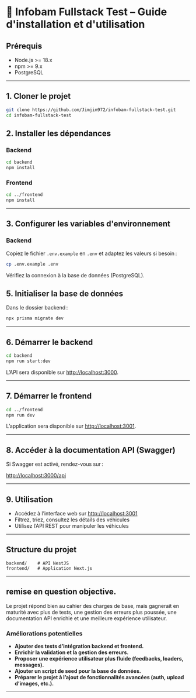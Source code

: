 # 🚗 Infobam Fullstack Test – Guide d'installation et d'utilisation

## Prérequis

- Node.js >= 18.x
- npm >= 9.x
- PostgreSQL 

---

## 1. Cloner le projet

```bash
git clone https://github.com/Jimjim972/infobam-fullstack-test.git
cd infobam-fullstack-test
```
## 2. Installer les dépendances

### Backend

```bash
cd backend
npm install
```

### Frontend

```bash
cd ../frontend
npm install
```

---

## 3. Configurer les variables d'environnement

### Backend

Copiez le fichier `.env.example` en `.env` et adaptez les valeurs si besoin :

```bash
cp .env.example .env
```

Vérifiez la connexion à la base de données (PostgreSQL).


## 5. Initialiser la base de données

Dans le dossier backend :

```bash
npx prisma migrate dev
```

---

## 6. Démarrer le backend

```bash
cd backend
npm run start:dev
```

L’API sera disponible sur [http://localhost:3000](http://localhost:3000).

---

## 7. Démarrer le frontend

```bash
cd ../frontend
npm run dev
```

L’application sera disponible sur [http://localhost:3001](http://localhost:3001).

---

## 8. Accéder à la documentation API (Swagger)

Si Swagger est activé, rendez-vous sur :

[http://localhost:3000/api](http://localhost:3000/api)

---

## 9. Utilisation

- Accédez à l’interface web sur [http://localhost:3001](http://localhost:3001)
- Filtrez, triez, consultez les détails des véhicules
- Utilisez l’API REST pour manipuler les véhicules

---

## Structure du projet

```
backend/    # API NestJS
frontend/   # Application Next.js
```
---

## remise en question objective.

Le projet répond bien au cahier des charges de base, mais gagnerait en maturité avec plus de tests, une gestion des erreurs plus poussée, une documentation API enrichie et une meilleure expérience utilisateur.

### Améliorations potentielles

- **Ajouter des tests d’intégration backend et frontend.**
- **Enrichir la validation et la gestion des erreurs.**
- **Proposer une expérience utilisateur plus fluide (feedbacks, loaders, messages).**
- **Ajouter un script de seed pour la base de données.**
- **Préparer le projet à l’ajout de fonctionnalités avancées (auth, upload d’images, etc.).**

---

